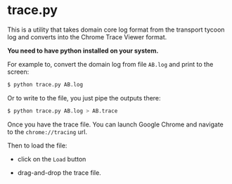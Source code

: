 # trace.py

This is a utility that takes domain core log format from the transport tycoon log and converts into the Chrome Trace
Viewer format.

**You need to have python installed on your system.**

For example to, convert the domain log from file `AB.log` and print to the screen:

```bash
$ python trace.py AB.log
```

Or to write to the file, you just pipe the outputs there:

```bash
$ python trace.py AB.log > AB.trace
```

Once you have the trace file. You can launch Google Chrome and navigate to the `chrome://tracing` url.

Then to load the file:

* click on the `Load` button

* drag-and-drop the trace file.
